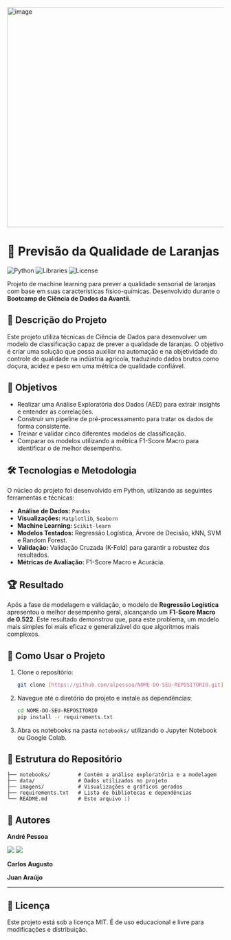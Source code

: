 <img width="512" height="512" alt="image" src="https://github.com/user-attachments/assets/aa68d2f1-8d0d-4455-94a2-3708eecada5e" />

# 🍊 Previsão da Qualidade de Laranjas

![Python](https://img.shields.io/badge/Python-3.8%2B-blue.svg)
![Libraries](https://img.shields.io/badge/Libraries-Pandas%20%7C%20Scikit--learn%20%7C%20Seaborn-orange.svg)
![License](https://img.shields.io/badge/License-MIT-green.svg)

Projeto de machine learning para prever a qualidade sensorial de laranjas com base em suas características físico-químicas. Desenvolvido durante o **Bootcamp de Ciência de Dados da Avantii**.

## 📖 Descrição do Projeto

Este projeto utiliza técnicas de Ciência de Dados para desenvolver um modelo de classificação capaz de prever a qualidade de laranjas. O objetivo é criar uma solução que possa auxiliar na automação e na objetividade do controle de qualidade na indústria agrícola, traduzindo dados brutos como doçura, acidez e peso em uma métrica de qualidade confiável.

## 🎯 Objetivos

* Realizar uma Análise Exploratória dos Dados (AED) para extrair insights e entender as correlações.
* Construir um pipeline de pré-processamento para tratar os dados de forma consistente.
* Treinar e validar cinco diferentes modelos de classificação.
* Comparar os modelos utilizando a métrica F1-Score Macro para identificar o de melhor desempenho.

## 🛠️ Tecnologias e Metodologia

O núcleo do projeto foi desenvolvido em Python, utilizando as seguintes ferramentas e técnicas:

* **Análise de Dados:** `Pandas`
* **Visualizações:** `Matplotlib`, `Seaborn`
* **Machine Learning:** `Scikit-learn`
* **Modelos Testados:** Regressão Logística, Árvore de Decisão, kNN, SVM e Random Forest.
* **Validação:** Validação Cruzada (K-Fold) para garantir a robustez dos resultados.
* **Métricas de Avaliação:** F1-Score Macro e Acurácia.

## 🏆 Resultado

Após a fase de modelagem e validação, o modelo de **Regressão Logística** apresentou o melhor desempenho geral, alcançando um **F1-Score Macro de 0.522**. Este resultado demonstrou que, para este problema, um modelo mais simples foi mais eficaz e generalizável do que algoritmos mais complexos.

## 🚀 Como Usar o Projeto

1.  Clone o repositório:
    ```bash
    git clone [https://github.com/alpessoa/NOME-DO-SEU-REPOSITORIO.git](https://github.com/alpessoa/NOME-DO-SEU-REPOSITORIO.git)
    ```
2.  Navegue até o diretório do projeto e instale as dependências:
    ```bash
    cd NOME-DO-SEU-REPOSITORIO
    pip install -r requirements.txt
    ```
3.  Abra os notebooks na pasta `notebooks/` utilizando o Jupyter Notebook ou Google Colab.

## 📂 Estrutura do Repositório
```
├── notebooks/         # Contém a análise exploratória e a modelagem
├── data/              # Dados utilizados no projeto
├── imagens/           # Visualizações e gráficos gerados
├── requirements.txt   # Lista de bibliotecas e dependências
└── README.md          # Este arquivo :)
```

## 👤 Autores

**André Pessoa**

[<img src="https://img.shields.io/badge/linkedin-%230077B5.svg?&style=for-the-badge&logo=linkedin&logoColor=white" />](https://www.linkedin.com/in/andre-pessoaa)
[<img src="https://img.shields.io/badge/github-%23121011.svg?&style=for-the-badge&logo=github&logoColor=white" />](https://github.com/alpessoa)


**Carlos Augusto** 

**Juan Araújo**

---

## 📄 Licença

Este projeto está sob a licença MIT. É de uso educacional e livre para modificações e distribuição.
